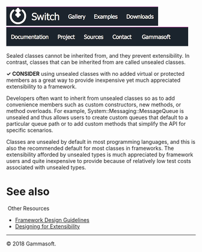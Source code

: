 [![Switch](../docs/Pictures/Menu/Switch.png)](Home.md)[![Switch](../docs/Pictures/Menu/Gallery.png)](Gallery.md)[![Switch](../docs/Pictures/Menu/Examples.png)](Examples.md)[![Switch](../docs/Pictures/Menu/Downloads.png)](Downloads.md)[![Switch](../docs/Pictures/Menu/Documentation.png)](Documentation.md)[![Switch](../docs/Pictures/Menu/Project.png)](https://sourceforge.net/projects/switchpro)[![Switch](../docs/Pictures/Menu/Sources.png)](https://github.com/gammasoft71/switch)[![Switch](../docs/Pictures/Menu/Contact.png)](Contact.md)[![Switch](../docs/Pictures/Menu/Gammasoft.png)](https://gammasoft71.wixsite.com/gammasoft)

Sealed classes cannot be inherited from, and they prevent extensibility. In contrast, classes that can be inherited from are called unsealed classes.

**✓ CONSIDER** using unsealed classes with no added virtual or protected members as a great way to provide inexpensive yet much appreciated extensibility to a framework.

Developers often want to inherit from unsealed classes so as to add convenience members such as custom constructors, new methods, or method overloads. For example, System::Messaging::MessageQueue is unsealed and thus allows users to create custom queues that default to a particular queue path or to add custom methods that simplify the API for specific scenarios.

Classes are unsealed by default in most programming languages, and this is also the recommended default for most classes in frameworks.
The extensibility afforded by unsealed types is much appreciated by framework users and quite inexpensive to provide because of relatively low test costs associated with unsealed types.

# See also
​
Other Resources

* [Framework Design Guidelines](FrameworkDesignGuidelines.md)
* [Designing for Extensibility](DesigningForExtensibility.md)

______________________________________________________________________________________________

© 2018 Gammasoft.
